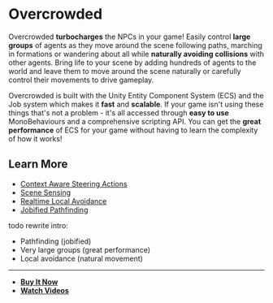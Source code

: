 # Overcrowded

Overcrowded **turbocharges** the NPCs in your game! Easily control **large groups** of agents as they move around the scene following paths, marching in formations or wandering about all while **naturally avoiding collisions** with other agents. Bring life to your scene by adding hundreds of agents to the world and leave them to move around the scene naturally or carefully control their movements to drive gameplay.

Overcrowded is built with the Unity Entity Component System (ECS) and the Job system which makes it **fast** and **scalable**. If your game isn't using these things that's not a problem - it's all accessed through **easy to use** MonoBehaviours and a comprehensive scripting API. You can get the **great performance** of ECS for your game without having to learn the complexity of how it works!

## Learn More
 - [Context Aware Steering Actions](todo)
 - [Scene Sensing](todo)
 - [Realtime Local Avoidance](todo)
 - [Jobified Pathfinding](todo)

todo rewrite intro:
 - Pathfinding (jobified)
 - Very large groups (great performance)
 - Local avoidance (natural movement)

---

 - **[Buy It Now](todo)**
 - **[Watch Videos](todo)**